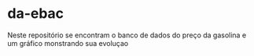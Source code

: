 # da-ebac

Neste repositório se encontram o banco de dados do preço da gasolina e um gráfico monstrando sua evoluçao